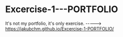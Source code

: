 # Excercise-1---PORTFOLIO
It's not my portfolio, it's only exercise.
-----> https://jakubchm.github.io/Excercise-1-PORTFOLIO/ 
